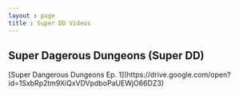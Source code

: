 ```yaml
---
layout : page
title : Super DD Videos
---
```

<h2>Super Dagerous Dungeons (Super DD)</h2>
[Super Dangerous Dungeons Ep. 1](https://drive.google.com/open?id=1SxbRp2tm9XiQxVDVpdboPaUEWjO66DZ3)
